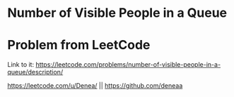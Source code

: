 # Number of Visible People in a Queue


# Problem from LeetCode
Link to it: https://leetcode.com/problems/number-of-visible-people-in-a-queue/description/

https://leetcode.com/u/Denea/ || https://github.com/deneaa
